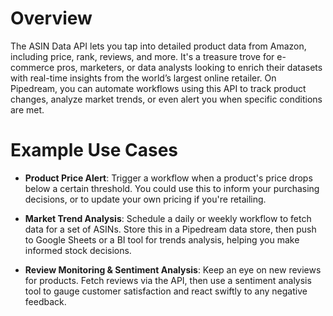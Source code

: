 # Overview

The ASIN Data API lets you tap into detailed product data from Amazon, including price, rank, reviews, and more. It's a treasure trove for e-commerce pros, marketers, or data analysts looking to enrich their datasets with real-time insights from the world’s largest online retailer. On Pipedream, you can automate workflows using this API to track product changes, analyze market trends, or even alert you when specific conditions are met.

# Example Use Cases

- **Product Price Alert**: Trigger a workflow when a product's price drops below a certain threshold. You could use this to inform your purchasing decisions, or to update your own pricing if you're retailing.

- **Market Trend Analysis**: Schedule a daily or weekly workflow to fetch data for a set of ASINs. Store this in a Pipedream data store, then push to Google Sheets or a BI tool for trends analysis, helping you make informed stock decisions.

- **Review Monitoring & Sentiment Analysis**: Keep an eye on new reviews for products. Fetch reviews via the API, then use a sentiment analysis tool to gauge customer satisfaction and react swiftly to any negative feedback.
